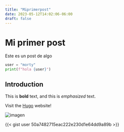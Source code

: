 ```yaml
---
title: "Miprimerpost"
date: 2023-05-12T14:02:06-06:00
draft: false
---
```


# Mi primer post

Este es un post de algo

```python
user = "morty"
print(f"hola {user}")
```

## Introduction

This is **bold** text, and this is *emphasized* text.

Visit the [Hugo](https://gohugo.io) website!

![imagen](https://hips.hearstapps.com/hmg-prod/images/how-to-keep-ducks-call-ducks-1615457181.jpg?crop=0.6666666666666666xw:1xh;center,top&resize=980:*)

{{< gist user 50a7482715eac222e230d1e64dd9a89b >}}
